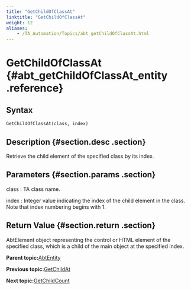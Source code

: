 ```yaml
--- 
title: "GetChildOfClassAt"
linktitle: "GetChildOfClassAt"
weight: 12
aliases: 
    - /TA_Automation/Topics/abt_getChildOfClassAt.html
---
```

# GetChildOfClassAt {#abt_getChildOfClassAt_entity .reference}

## Syntax

`GetChildOfClassAt(class, index)`

## Description {#section.desc .section}

Retrieve the child element of the specified class by its index.

## Parameters {#section.params .section}

class
:   TA class name.

index
:   Integer value indicating the index of the child element in the class. Note that index numbering begins with 1.

## Return Value {#section.return .section}

AbtElement object representing the control or HTML element of the specified class, which is a child of the main object at the specified index.

**Parent topic:**[AbtEntity](../../TA_Automation/Topics/abt_AbtEntity.html)

**Previous topic:**[GetChildAt](../../TA_Automation/Topics/abt_GetChildAt.html)

**Next topic:**[GetChildCount](../../TA_Automation/Topics/abt_GetChildCount.html)

